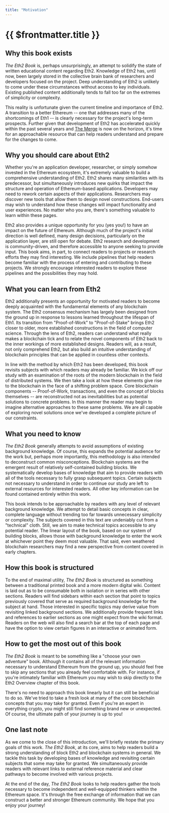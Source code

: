 ```yaml
---
title: "Motivation"
---
```


# {{ $frontmatter.title }}

## Why this book exists

*The Eth2 Book* is, perhaps unsurprisingly, an attempt to solidify the state of written educational content regarding Eth2. Knowledge of Eth2 has, until now, been largely stored in the collective brain bank of researchers and developers focused on the project. Deep understanding of Eth2 is unlikely to come under these circumstances without access to key individuals. Existing published content additionally tends to fall too far on the extremes of simplicity or complexity.

This reality is unfortunate given the current timeline and importance of Eth2. A transition to a better Ethereum -- one that addresses many of the shortcomings of Eth1 -- is clearly necessary for the project's long-term prospects. Further given that development of Eth2 has accelerated quickly within the past several years and [The Merge](https://ethereum.org/en/upgrades/merge/) is now on the horizon, it's time for an approachable resource that can help readers understand and prepare for the changes to come.

## Why you should care about Eth2

Whether you're an application developer, researcher, or simply somehow invested in the Ethereum ecosystem, it's extremely valuable to build a comprehensive understanding of Eth2. Eth2 shares many similarities with its predecessor, but simultaneously introduces new quirks that impact the structure and operation of Ethereum-based applications. Developers may need to rework certain aspects of their applications. Researchers may discover new tools that allow them to design novel constructions. End-users may wish to understand how these changes will impact functionality and user experiences.
No matter who you are, there's something valuable to learn within these pages.

Eth2 also provides a unique opportunity for you (yes you!) to have an impact on the future of Ethereum. Although much of the project's initial direction is well defined, many design decisions, particularly on the application layer, are still open for debate. Eth2 research and development is community-driven, and therefore accessible to anyone seeking to provide input. This book aims, in part, to connect readers to projects or research efforts they may find interesting. We include pipelines that help readers become familiar with the process of entering and contributing to these projects. We strongly encourage interested readers to explore these pipelines and the possibilities they may hold.

## What you can learn from Eth2

Eth2 additionally presents an opportunity for motivated readers to become deeply acquainted with the fundamental elements of any blockchain system. The Eth2 consensus mechanism has largely been designed from the ground up in response to lessons learned throughout the lifespan of Eth1. Its transition from "Proof-of-Work" to "Proof-of-Stake" brings Eth2 closer to older, more established constructions in the field of computer science. Through the lens of Eth2, readers can understand what really makes a blockchain tick and to relate the novel components of Eth2 back to the inner workings of more established designs. Readers will, as a result, not only comprehend Eth2, but also build an intuitive understanding of blockchain principles that can be applied in countless other contexts.

In line with the method by which Eth2 has been developed, this book revisits subjects with which readers may already be familiar. We kick off our study with an examination of the roots of the modern blockchain in the field of distributed systems. We then take a look at how these elements give rise to the blockchain in the face of a shifting problem space. Core blockchain components -- Proof-of-Work, transactions, and even the concept of blocks themselves -- are reconstructed not as inevitabilities but as potential solutions to concrete problems. In this manner the reader may begin to imagine alternative approaches to these same problems. We are all capable of exploring novel solutions once we've developed a complete picture of our constraints.

## What you need to know

*The Eth2 Book* generally attempts to avoid assumptions of existing background knowledge. Of course, this expands the potential audience for the work but, perhaps more importantly, this methodology is also intended to deconstruct common misconceptions. Blockchain systems are the emergent result of relatively self-contained building blocks. We systematically develop bases of knowledge that aim to provide readers with all of the tools necessary to fully grasp subsequent topics. Certain subjects not necessary to understand in order to continue our study are left to external resources for interested readers. All other key information can be found contained entirely within this work.

This book intends to be approachable by readers with any level of relevant background knowledge. We attempt to detail basic concepts in clear, complete language without trending too far towards unnecessary simplicity or complexity. The subjects covered in this text are undeniably cut from a "technical" cloth. Still, we aim to make technical topics accessible to any potential reader. The linear layout of the book, based on our system of building blocks, allows those with background knowledge to enter the work at whichever point they deem most valuable. That said, even weathered blockchain researchers may find a new perspective from content covered in early chapters.

## How this book is structured

To the end of maximal utility, *The Eth2 Book* is structured as something between a traditional printed book and a more modern digital wiki. Content is laid out as to be consumable both in isolation or in series with other sections. Readers will find sidebars within each section that point to topics previously covered that serve as required background knowledge for the subject at hand. Those interested in specific topics may derive value from revisiting linked background sections. We additionally provide frequent links and references to earlier sections as one might expect from the wiki format. Readers on the web will also find a search bar at the top of each page and have the option to view certain figures in an interactive or animated form.

## How to get the most out of this book

*The Eth2 Book* is meant to be something like a "choose your own adventure" book. Although it contains all of the relevant information necessary to understand Ethereum from the ground up, you should feel free to skip any sections that you already feel comfortable with. For instance, if you're intimately familiar with Ethereum you may wish to skip directly to the Eth2 Overview chapter of this book.

There's no need to approach this book linearly but it can still be beneficial to do so. We've tried to take a fresh look at many of the core blockchain concepts that you may take for granted. Even if you're an expert in everything crypto, you might still find something brand new or unexpected. Of course, the ultimate path of your journey is up to you!

## One last note

As we come to the close of this introduction, we'll briefly restate the primary goals of this work. *The Eth2 Book*, at its core, aims to help readers build a strong understanding of block Eth2 and blockchain systems in general. We tackle this task by developing bases of knowledge and revisiting certain subjects that some may take for granted. We simultaneously provide readers with relevant links to external reference material and clear pathways to become involved with various projects.

At the end of the day, *The Eth2 Book* looks to help readers gather the tools necessary to become independent and well-equipped thinkers within the Ethereum space. It's through the free exchange of information that we can construct a better and stronger Ethereum community. We hope that you enjoy your journey!
